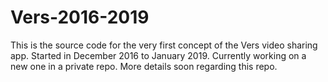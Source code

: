# Vers-2016-2019
This is the source code for the very first concept of the Vers video sharing app. Started in December 2016 to January 2019.
Currently working on a new one in a private repo. More details soon regarding this repo.
